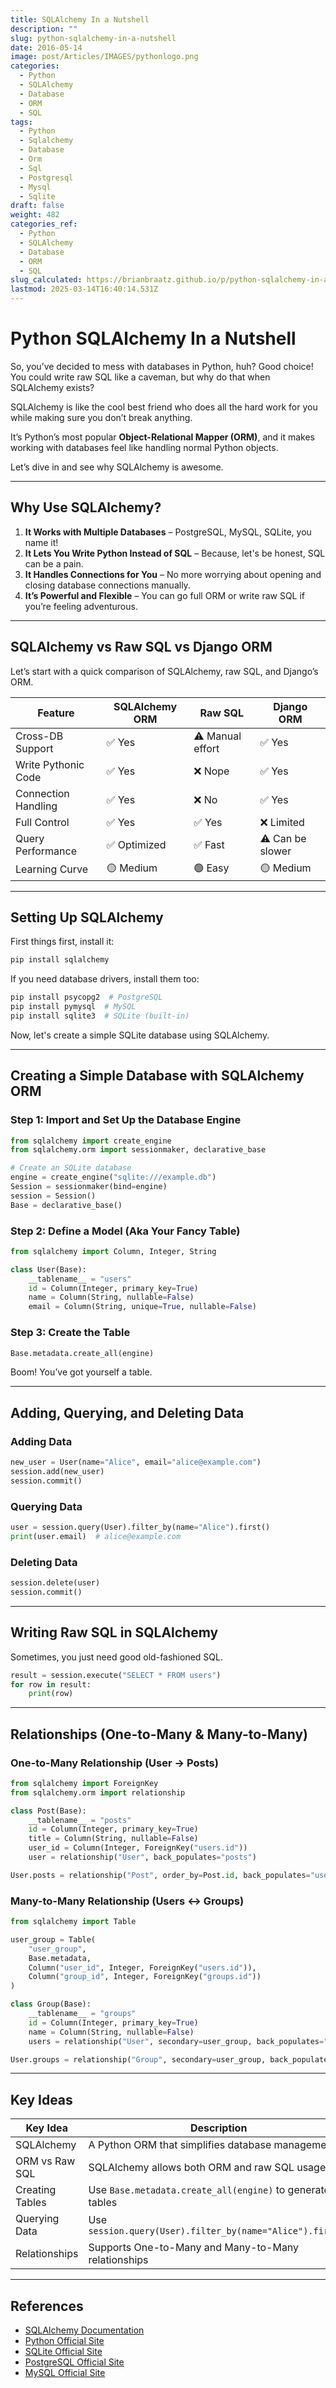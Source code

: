 ```yaml
---
title: SQLAlchemy In a Nutshell
description: ""
slug: python-sqlalchemy-in-a-nutshell
date: 2016-05-14
image: post/Articles/IMAGES/pythonlogo.png
categories:
  - Python
  - SQLAlchemy
  - Database
  - ORM
  - SQL
tags:
  - Python
  - Sqlalchemy
  - Database
  - Orm
  - Sql
  - Postgresql
  - Mysql
  - Sqlite
draft: false
weight: 482
categories_ref:
  - Python
  - SQLAlchemy
  - Database
  - ORM
  - SQL
slug_calculated: https://brianbraatz.github.io/p/python-sqlalchemy-in-a-nutshell
lastmod: 2025-03-14T16:40:14.531Z
---
```

# Python SQLAlchemy In a Nutshell

So, you’ve decided to mess with databases in Python, huh? Good choice! You could write raw SQL like a caveman, but why do that when SQLAlchemy exists?

SQLAlchemy is like the cool best friend who does all the hard work for you while making sure you don’t break anything.

It’s Python’s most popular **Object-Relational Mapper (ORM)**, and it makes working with databases feel like handling normal Python objects.

Let’s dive in and see why SQLAlchemy is awesome.

***

## Why Use SQLAlchemy?

1. **It Works with Multiple Databases** – PostgreSQL, MySQL, SQLite, you name it!
2. **It Lets You Write Python Instead of SQL** – Because, let's be honest, SQL can be a pain.
3. **It Handles Connections for You** – No more worrying about opening and closing database connections manually.
4. **It’s Powerful and Flexible** – You can go full ORM or write raw SQL if you’re feeling adventurous.

***

## SQLAlchemy vs Raw SQL vs Django ORM

Let’s start with a quick comparison of SQLAlchemy, raw SQL, and Django’s ORM.

| Feature             | SQLAlchemy ORM | Raw SQL          | Django ORM       |
| ------------------- | -------------- | ---------------- | ---------------- |
| Cross-DB Support    | ✅ Yes          | ⚠️ Manual effort | ✅ Yes            |
| Write Pythonic Code | ✅ Yes          | ❌ Nope           | ✅ Yes            |
| Connection Handling | ✅ Yes          | ❌ No             | ✅ Yes            |
| Full Control        | ✅ Yes          | ✅ Yes            | ❌ Limited        |
| Query Performance   | ✅ Optimized    | ✅ Fast           | ⚠️ Can be slower |
| Learning Curve      | 🟡 Medium      | 🟢 Easy          | 🟡 Medium        |

***

## Setting Up SQLAlchemy

First things first, install it:

```bash
pip install sqlalchemy
```

If you need database drivers, install them too:

```bash
pip install psycopg2  # PostgreSQL
pip install pymysql  # MySQL
pip install sqlite3  # SQLite (built-in)
```

Now, let's create a simple SQLite database using SQLAlchemy.

***

## Creating a Simple Database with SQLAlchemy ORM

### Step 1: Import and Set Up the Database Engine

```python
from sqlalchemy import create_engine
from sqlalchemy.orm import sessionmaker, declarative_base

# Create an SQLite database
engine = create_engine("sqlite:///example.db")
Session = sessionmaker(bind=engine)
session = Session()
Base = declarative_base()
```

### Step 2: Define a Model (Aka Your Fancy Table)

```python
from sqlalchemy import Column, Integer, String

class User(Base):
    __tablename__ = "users"
    id = Column(Integer, primary_key=True)
    name = Column(String, nullable=False)
    email = Column(String, unique=True, nullable=False)
```

### Step 3: Create the Table

```python
Base.metadata.create_all(engine)
```

Boom! You’ve got yourself a table.

***

## Adding, Querying, and Deleting Data

### Adding Data

```python
new_user = User(name="Alice", email="alice@example.com")
session.add(new_user)
session.commit()
```

### Querying Data

```python
user = session.query(User).filter_by(name="Alice").first()
print(user.email)  # alice@example.com
```

### Deleting Data

```python
session.delete(user)
session.commit()
```

***

## Writing Raw SQL in SQLAlchemy

Sometimes, you just need good old-fashioned SQL.

```python
result = session.execute("SELECT * FROM users")
for row in result:
    print(row)
```

***

## Relationships (One-to-Many & Many-to-Many)

### One-to-Many Relationship (User -> Posts)

```python
from sqlalchemy import ForeignKey
from sqlalchemy.orm import relationship

class Post(Base):
    __tablename__ = "posts"
    id = Column(Integer, primary_key=True)
    title = Column(String, nullable=False)
    user_id = Column(Integer, ForeignKey("users.id"))
    user = relationship("User", back_populates="posts")

User.posts = relationship("Post", order_by=Post.id, back_populates="user")
```

### Many-to-Many Relationship (Users <-> Groups)

```python
from sqlalchemy import Table

user_group = Table(
    "user_group",
    Base.metadata,
    Column("user_id", Integer, ForeignKey("users.id")),
    Column("group_id", Integer, ForeignKey("groups.id"))
)

class Group(Base):
    __tablename__ = "groups"
    id = Column(Integer, primary_key=True)
    name = Column(String, nullable=False)
    users = relationship("User", secondary=user_group, back_populates="groups")

User.groups = relationship("Group", secondary=user_group, back_populates="users")
```

<!-- ---

## Conclusion

SQLAlchemy is an absolute powerhouse for working with databases in Python. Whether you love ORMs or prefer raw SQL, it has something for everyone.

So go forth, install SQLAlchemy, and start managing databases like a pro (or at least pretend to). -->

***

## Key Ideas

| Key Idea        | Description                                               |
| --------------- | --------------------------------------------------------- |
| SQLAlchemy      | A Python ORM that simplifies database management          |
| ORM vs Raw SQL  | SQLAlchemy allows both ORM and raw SQL usage              |
| Creating Tables | Use `Base.metadata.create_all(engine)` to generate tables |
| Querying Data   | Use `session.query(User).filter_by(name="Alice").first()` |
| Relationships   | Supports One-to-Many and Many-to-Many relationships       |

***

## References

* [SQLAlchemy Documentation](https://www.sqlalchemy.org/)
* [Python Official Site](https://www.python.org/)
* [SQLite Official Site](https://www.sqlite.org/index.html)
* [PostgreSQL Official Site](https://www.postgresql.org/)
* [MySQL Official Site](https://www.mysql.com/)
